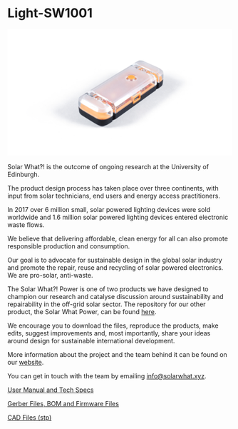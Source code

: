 # Light-SW1001

![Solar What Light Hero Image](Images/Solar%20What%20Light%20white%20background.jpg)

Solar What?! is the outcome of ongoing research at the University of Edinburgh.

The product design process has taken place over three continents, with input from solar technicians, end users and energy access practitioners.

In 2017 over 6 million small, solar powered lighting devices were sold worldwide and 1.6 million solar powered lighting devices entered electronic waste flows.

We believe that delivering affordable, clean energy for all can also promote responsible production and consumption.

Our goal is to advocate for sustainable design in the global solar industry and promote the repair, reuse and recycling of solar powered electronics. We are pro-solar, anti-waste.

The Solar What?! Power is one of two products we have designed to champion our research and catalyse discussion around sustainability and repairability in the off-grid solar sector. The repository for our other product, the Solar What Power, can be found [here](https://github.com/SolarWhat/Light-SW2001 "here").

We encourage you to download the files, reproduce the products, make edits, suggest improvements and, most importantly, share your ideas around design for sustainable international development.  

More information about the project and the team behind it can be found on our [website](http://www.solarwhat.xyz/index.php "website").

You can get in touch with the team by emailing info@solarwhat.xyz. 


[User Manual and Tech Specs](http://www.solarwhat.xyz/resources.php "User Manual and Tech Specs")

[Gerber Files, BOM and Firmware Files](https://github.com/SolarWhat/Light-SW1001/tree/master/PCB%20Files "Gerber Files, BOM and Firmware Files")

[CAD Files (stp)](https://github.com/SolarWhat/Light-SW1001/blob/master/Solar%20What%20Light%20Assembly.stp "CAD Files (stp)")
